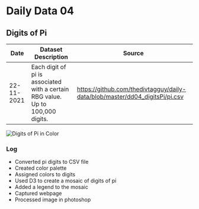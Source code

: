 # Daily Data 04
## Digits of Pi

| Date       	| Dataset Description                                                                                                	| Source                                                                                              	|
|------------	|--------------------------------------------------------------------------------------------------------------------	|-----------------------------------------------------------------------------------------------------	|
| 22-11-2021 	| Each digit of pi is associated with a certain RBG value. Up to 100,000 digits.	| https://github.com/thedivtagguy/daily-data/blob/master/dd04_digitsPi/pi.csv	|

![Digits of Pi in Color](pi.png "Image showing a mosaic of digits of pi")


### Log 

- Converted pi digits to CSV file
- Created color palette
- Assigned colors to digits
- Used D3 to create a mosaic of digits of pi
- Added a legend to the mosaic
- Captured webpage
- Processed image in photoshop